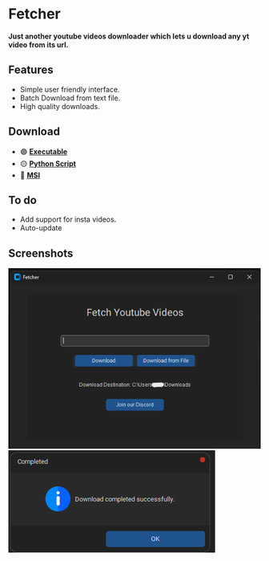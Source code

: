 # Fetcher
**Just another youtube videos downloader which lets u download any yt video from its url.**

## Features
- Simple user friendly interface.
- Batch Download from text file.
- High quality downloads.

## Download
- 🟣 **[Executable]()**
- 🟡 **[Python Script]()**
- 🔵 **[MSI]()**

## To do
- Add support for insta videos.
- Auto-update


## Screenshots

![list](.assets/1.png)
![single](.assets/2.png)


